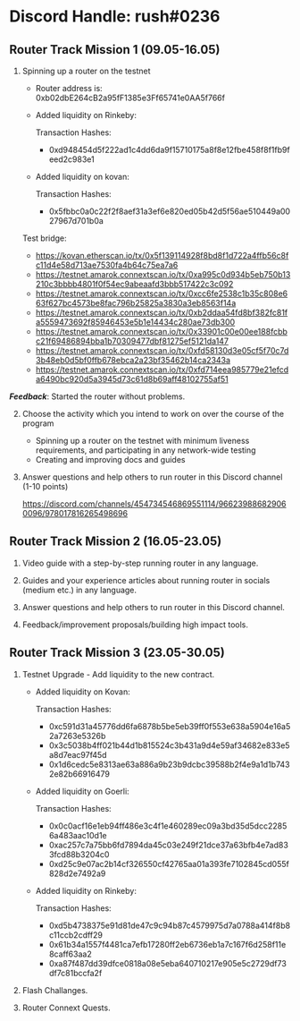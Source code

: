 # Discord Handle: rush#0236
## Router Track Mission 1 (09.05-16.05)

1) Spinning up a router on the testnet

    - Router address is: 0xb02dbE264cB2a95fF1385e3Ff65741e0AA5f766f

    - Added liquidity on Rinkeby: 

        Transaction Hashes:    

        - 0xd948454d5f222ad1c4dd6da9f15710175a8f8e12fbe458f8f1fb9feed2c983e1

   - Added liquidity on kovan: 

        Transaction Hashes:    

        - 0x5fbbc0a0c22f2f8aef31a3ef6e820ed05b42d5f56ae510449a0027967d701b0a
    
    Test bridge: 
      - https://kovan.etherscan.io/tx/0x5f139114928f8bd8f1d722a4ffb56c8fc11d4e58d713ae7530fa4b64c75ea7a6
      - https://testnet.amarok.connextscan.io/tx/0xa995c0d934b5eb750b13210c3bbbb4801f0f54ec9abeaafd3bbb517422c3c092
      - https://testnet.amarok.connextscan.io/tx/0xcc6fe2538c1b35c808e663f627bc4573be8fac796b25825a3830a3eb8563f14a
      - https://testnet.amarok.connextscan.io/tx/0xb2ddaa54fd8bf382fc81fa5559473692f85946453e5b1e14434c280ae73db300
      - https://testnet.amarok.connextscan.io/tx/0x33901c00e00ee188fcbbc21f69486894bba1b70309477dbf81275ef5121da147
      - https://testnet.amarok.connextscan.io/tx/0xfd58130d3e05cf5f70c7d3b48eb0d5bf0ffb678ebca2a23bf35462b14ca2343a
      - https://testnet.amarok.connextscan.io/tx/0xfd714eea985779e21efcda6490bc920d5a3945d73c61d8b69aff48102755af51
  
***Feedback***: Started the router without problems.
    

2) Choose the activity which you intend to work on over the course of the program

   - Spinning up a router on the testnet with minimum liveness requirements, and participating in any network-wide testing
    - Creating and improving docs and guides 

3) Answer questions and help others to run router in this Discord channel (1-10 points)
     
     https://discord.com/channels/454734546869551114/966239886829060096/978017816265498696
     
    
  ## Router Track Mission 2 (16.05-23.05)

1) Video guide with a step-by-step running router in any language. 

2) Guides and your experience articles about running router in socials (medium etc.) in any language.

3) Answer questions and help others to run router in this Discord channel.

4) Feedback/improvement proposals/building high impact tools.


## Router Track Mission 3 (23.05-30.05)

1) Testnet Upgrade - Add liquidity to the new contract.

    - Added liquidity on Kovan: 

        Transaction Hashes:    
        - 0xc591d31a45776dd6fa6878b5be5eb39ff0f553e638a5904e16a52a7263e5326b
        - 0x3c5038b4ff021b44d1b815524c3b431a9d4e59af34682e833e5a8d7eac97f45d
        - 0x1d6cedc5e8313ae63a886a9b23b9dcbc39588b2f4e9a1d1b7432e82b66916479
    - Added liquidity on Goerli: 

        Transaction Hashes:    
        - 0x0c0acf16e1eb94ff486e3c4f1e460289ec09a3bd35d5dcc22856a483aac10d1e
        - 0xac257c7a75bb6fd7894da45c03e249f21dce37a63bfb4e7ad833fcd88b3204c0
        - 0xd25c9e07ac2b14cf326550cf42765aa01a393fe7102845cd055f828d2e7492a9

    - Added liquidity on Rinkeby: 

        Transaction Hashes:    

        - 0xd5b4738375e91d81de47c9c94b87c4579975d7a0788a414f8b8c11ccb2cdff29
        - 0x61b34a1557f4481ca7efb17280ff2eb6736eb1a7c167f6d258f11e8caff63aa2
        - 0xa87f487dd39dfce0818a08e5eba640710217e905e5c2729df73df7c81bccfa2f
        
2) Flash Challanges.

3) Router Connext Quests.  
